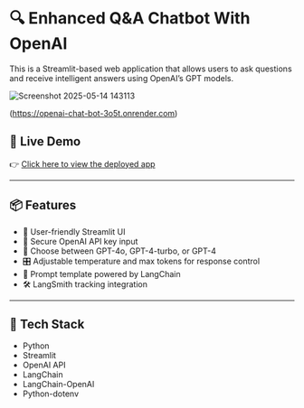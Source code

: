 # 🔍 Enhanced Q&A Chatbot With OpenAI

This is a Streamlit-based web application that allows users to ask questions and receive intelligent answers using OpenAI’s GPT models.





![Screenshot 2025-05-14 143113](https://github.com/user-attachments/assets/0b35f585-bfce-40c3-a5ff-82672cba2f96)

(https://openai-chat-bot-3o5t.onrender.com)

## 🚀 Live Demo

👉 [Click here to view the deployed app](https://openai-chat-bot-3o5t.onrender.com/)

---

## 📦 Features

- 📌 User-friendly Streamlit UI
- 🔐 Secure OpenAI API key input
- 🧠 Choose between GPT-4o, GPT-4-turbo, or GPT-4
- 🎛️ Adjustable temperature and max tokens for response control
- 📜 Prompt template powered by LangChain
- 🛠️ LangSmith tracking integration

---

## 🧰 Tech Stack

- Python
- Streamlit
- OpenAI API
- LangChain
- LangChain-OpenAI
- Python-dotenv


